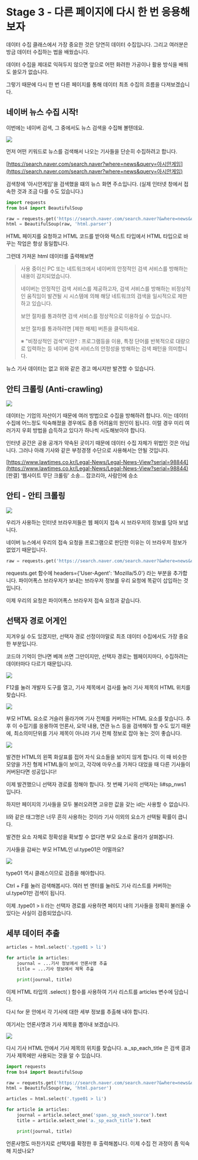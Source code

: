# Stage 3 - 다른 페이지에 다시 한 번 응용해보자

데이터 수집 클래스에서 가장 중요한 것은 당연히 데이터 수집입니다. 그리고 여러분은 방금 데이터 수집하는 법을 배웠습니다.

데이터 수집을 제대로 익혀두지 않으면 앞으로 어떤 화려한 가공이나 활용 방식을 배워도 쓸모가 없습니다.

그렇기 때문에 다시 한 번 다른 페이지를 통해 데이터 최초 수집의 흐름을 다져보겠습니다.

## 네이버 뉴스 수집 시작!

이번에는 네이버 검색, 그 중에서도 뉴스 검색을 수집해 볼텐데요.

![](../.gitbook/assets/image%20%28154%29.png)

먼저 어떤 키워드로 뉴스를 검색해서 나오는 기사들을 단순히 수집하려고 합니다.

[https://search.naver.com/search.naver?where=news&query=아시안게임](https://search.naver.com/search.naver?where=news&query=아시안게임)

검색창에 '아시안게임'을 검색했을 떄의 뉴스 화면 주소입니다. \(실제 인터넷 창에서 접속한 것과 조금 다를 수도 있습니다.\)



```python
import requests
from bs4 import BeautifulSoup

raw = requests.get('https://search.naver.com/search.naver?&where=news&query=아시안게임').text
html = BeautifulSoup(raw, 'html.parser')
```

HTML 페이지를 요청하고 HTML 코드를 받아와 텍스트 타입에서 HTML 타입으로 바꾸는 작업은 항상 동일합니다.

그런데 가져온 html 데이터를 출력해보면

> 사용 중이신 PC 또는 네트워크에서 네이버의 안정적인 검색 서비스를 방해하는 내용이 감지되었습니다. 
>
> 네이버는 안정적인 검색 서비스를 제공하고자, 검색 서비스를 방해하는 비정상적인 움직임이 발견될 시 시스템에 의해 해당 네트워크의 검색을 일시적으로 제한하고 있습니다. 
>
> 보안 절차를 통과하면 검색 서비스를 정상적으로 이용하실 수 있습니다. 
>
> 보안 절차를 통과하려면 \[제한 해제\] 버튼을 클릭하세요. 
>
> ※ "비정상적인 검색"이란? : 프로그램등을 이용, 특정 단어를 반복적으로 대량으로 입력하는 등 네이버 검색 서비스의 안정성을 방해하는 검색 패턴을 의미합니다.

뉴스 기사 데이터는 없고 위와 같은 경고 메시지만 발견할 수 있습니다.



## 안티 크롤링 \(Anti-crawling\)

![](../.gitbook/assets/image%20%28354%29.png)

데이터는 기업의 자산이기 때문에 여러 방법으로 수집을 방해하려 합니다. 이는 데이터수집에 어느정도 익숙해졌을 경우에도 종종 어려움의 원인이 됩니다. 이럴 경우 미리 여러가지 우회 방법을 습득하고 있다가 하나씩 시도해보아야 합니다.

인터넷 공간은 공용 공개가 약속된 곳이기 때문에 데이터 수집 자체가 위법인 것은 아닙니다. 그러나 아래 기사와 같은 부정경쟁 수단으로 사용해서는 안될 것입니다.

[https://www.lawtimes.co.kr/Legal-News/Legal-News-View?serial=98844](https://www.lawtimes.co.kr/Legal-News/Legal-News-View?serial=98844)  
\[판결\] ‘웹사이트 무단 크롤링’ 소송… 잡코리아, 사람인에 승소



## 안티 - 안티 크롤링

![](../.gitbook/assets/image%20%28392%29.png)

우리가 사용하는 인터넷 브라우저들은 웹 페이지 접속 시 브라우저의 정보를 담아 보냅니다.

네이버 뉴스에서 우리의 접속 요청을 프로그램으로 판단한 이유는 이 브라우저 정보가 없었기 때문입니다.

```python
raw = requests.get('https://search.naver.com/search.naver?&where=news&query=아시안게임', headers={'User-Agent': 'Mozilla/5.0'}).text
```

requests.get 함수에 headers={'User-Agent': 'Mozilla/5.0'} 라는 부분을 추가합니다. 파이어폭스 브라우저가 보내는 브라우저 정보를 우리 요청에 똑같이 삽입하는 것입니다. 

이제 우리의 요청은 파이어폭스 브라우저 접속 요청과 같습니다.



## 선택자 경로 어게인

지겨우실 수도 있겠지만, 선택자 경로 선정이야말로 최초 데이터 수집에서도 가장 중요한 부분입니다.

코드야 기억이 안나면 베껴 쓰면 그만이지만, 선택자 경로는 웹페이지마다, 수집하려는 데이터마다 다르기 때문입니다.

![](../.gitbook/assets/image%20%28302%29.png)

F12를 눌러 개발자 도구를 열고, 기사 제목에서 검사를 눌러 기사 제목의 HTML 위치를 찾습니다.



![](../.gitbook/assets/image%20%2886%29.png)

부모 HTML 요소로 거슬러 올라가며 기사 전체를 커버하는 HTML 요소를 찾습니다. 추후 이 수집기를 응용하여 언론사, 요약 내용, 연관 뉴스 등을 검색해야 할 수도 있기 때문에, 최소의미단위를 기사 제목이 아니라 기사 전체 정보로 잡아 놓는 것이 좋습니다.



![](../.gitbook/assets/image%20%28353%29.png)

발견한 HTML의 왼쪽 화살표를 접어 자식 요소들을 보이지 않게 합니다. 이 때 비슷한 모양을 가진 형제 HTML들이 보이고, 각각에 마우스를 가져다 대었을 때 다른 기사들이 커버된다면 성공입니다!

이제 발견했으니 선택자 경로를 정해야 합니다. 첫 번째 기사의 선택자는 li\#sp\_nws1 입니다. 

하지만 페이지의 기사들을 모두 불러오려면 고유한 값을 갖는 id는 사용할 수 없습니다. 

li와 같은 태그명은 너무 흔히 사용하는 것이라 기사 이외의 요소가 선택될 확률이 큽니다. 

발견한 요소 자체로 정확성을 확보할 수 없다면 부모 요소로 올라가 살펴봅니다.

기사들을 감싸는 부모 HTML인 ul.type01은 어떨까요?



![](../.gitbook/assets/image%20%28360%29.png)

type01 역시 클래스이므로 검증을 해야합니다.

Ctrl + F를 눌러 검색해봅시다. 여러 번 엔터를 눌러도 기사 리스트를 커버하는 ul.type01만 검색이 됩니다.

이제 .type01 &gt; li 라는 선택자 경로를 사용하면 페이지 내의 기사들을 정확히 불러올 수 있다는 사실이 검증되었습니다.



## 세부 데이터 추출

```python
articles = html.select('.type01 > li')

for article in articles:
    journal = ...기사 정보에서 언론사명 추출
    title = ...기사 정보에서 제목 추출

    print(journal, title)
```

이제 HTML 타입의 .select\( \) 함수를 사용하여 기사 리스트를 articles 변수에 담습니다.

다시 for 문 안에서 각 기사에 대한 세부 정보를 추출해 내야 합니다.

여기서는 언론사명과 기사 제목을 뽑아내 보겠습니다.

![](../.gitbook/assets/image%20%2812%29.png)

다시 기사 HTML 안에서 기사 제목의 위치를 찾습니다. a.\_sp\_each\_title 은 검색 결과 기사 제목에만 사용되는 것을 알 수 있습니다.

```python
import requests
from bs4 import BeautifulSoup

raw = requests.get('https://search.naver.com/search.naver?&where=news&query=아시안게임', headers={'User-Agent': 'Mozilla/5.0'}).text
html = BeautifulSoup(raw, 'html.parser')

articles = html.select('.type01 > li')

for article in articles:
    journal = article.select_one('span._sp_each_source').text
    title = article.select_one('a._sp_each_title').text

    print(journal, title)
```

언론사명도 마찬가지로 선택자를 확정한 후 출력해봅니다. 이제 수집 전 과정이 좀 익숙해 지셨나요?

